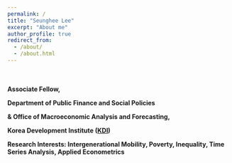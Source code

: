 ```yaml
---
permalink: /
title: "Seunghee Lee"
excerpt: "About me"
author_profile: true
redirect_from: 
  - /about/
  - /about.html
---
```

   ㅤ
   
   
<b> Associate Fellow, </b>
 
<b> Department of Public Finance and Social Policies </b>

<b> & Office of Macroeconomic Analysis and Forecasting, </b>

<b> Korea Development Institute ([KDI](https://www.kdi.re.kr/introduce/org?empnum=3613)) </b>

<b> Research Interests:  Intergenerational Mobility, Poverty, Inequality, Time Series Analysis, Applied Econometrics </b>

